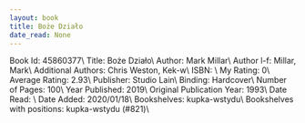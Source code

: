 ```yaml
---
layout: book
title: Boże Działo
date_read: None
---
```


Book Id: 45860377\ 
Title: Boże Działo\ 
Author: Mark Millar\ 
Author l-f: Millar, Mark\ 
Additional Authors: Chris Weston, Kek-w\ 
ISBN: \ 
My Rating: 0\ 
Average Rating: 2.93\ 
Publisher: Studio Lain\ 
Binding: Hardcover\ 
Number of Pages: 100\ 
Year Published: 2019\ 
Original Publication Year: 1993\ 
Date Read: \ 
Date Added: 2020/01/18\ 
Bookshelves: kupka-wstydu\ 
Bookshelves with positions: kupka-wstydu (#821)\ 

